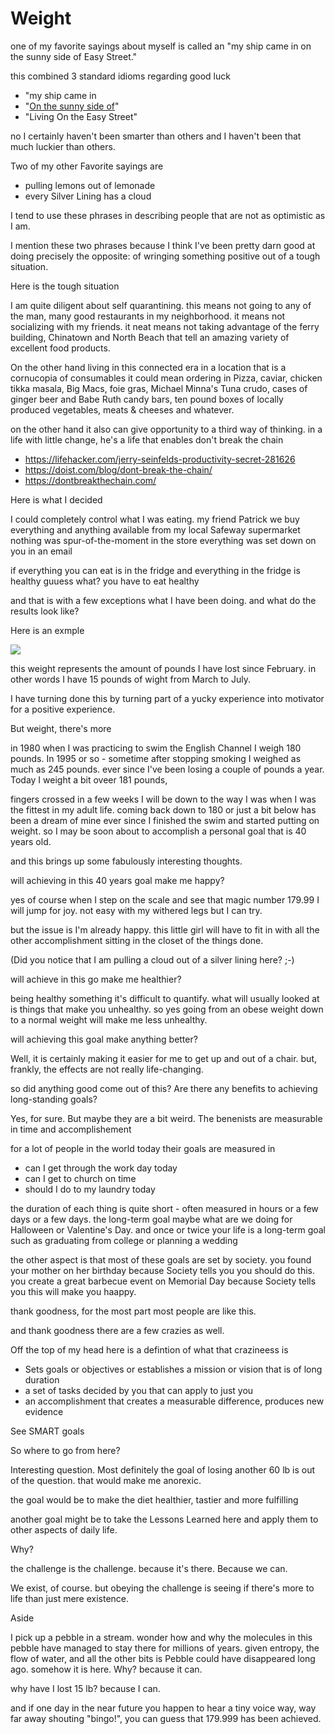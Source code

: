# Weight

one of my favorite sayings about myself is called an "my ship came in on the sunny side of Easy Street."

this combined 3 standard idioms regarding good luck

* "my ship came in
* "[On the sunny side of]( https://idioms.thefreedictionary.com/sunny+side )"
* "Living On the Easy Street"

no I certainly haven't been smarter than others and I haven't been that much luckier than others. 


Two of my other Favorite sayings are

* pulling lemons out of lemonade
* every Silver Lining has a cloud

I tend to use these phrases in describing people that are not as optimistic as I am.

I mention these two phrases because I think I've been pretty darn good at doing precisely the opposite: of wringing something positive out of a tough situation.

Here is the tough situation

I am quite diligent about self quarantining. this means not going to any of the man, many good restaurants in my neighborhood. it means not socializing with my friends. it neat means not taking advantage of the ferry building, Chinatown and North Beach that tell an amazing variety of excellent food products.

On the other hand living in this connected era in a location that is a cornucopia of consumables it could mean ordering in Pizza, caviar, chicken tikka masala, Big Macs, foie gras, Michael Minna's Tuna crudo, cases of ginger beer and Babe Ruth candy bars, ten pound boxes of locally produced vegetables, meats & cheeses and whatever.

on the other hand it also can give opportunity to a third way of thinking. in a life with little change, he's a life that enables don't break the chain

* https://lifehacker.com/jerry-seinfelds-productivity-secret-281626
* https://doist.com/blog/dont-break-the-chain/
* https://dontbreakthechain.com/

Here is what I decided

I could completely control what I was eating. 
my friend Patrick we buy everything and anything available from my local Safeway supermarket
nothing was spur-of-the-moment in the store
everything was set down on you in an email

if everything you can eat is in the fridge
and everything in the fridge is healthy
guuess what?
you have to eat healthy

and that is with a few exceptions what I have been doing. and what do the results look like?

Here is an exmple

![]( photo )

this weight represents the amount of pounds I have lost since February. in other words I have 15 pounds of wight from March to July.

I have turning done this by turning part of a yucky experience into motivator for a positive experience.

But weight, there's more

in 1980 when I was practicing to swim the English Channel I weigh 180 pounds. In 1995 or so - sometime after stopping smoking I weighed as much as 245 pounds. ever since I've been losing a couple of pounds a year. Today I weight a bit oveer 181 pounds,

fingers crossed in a few weeks I will be down to the way I was when I was the fittest in my adult life. coming back down to 180 or just a bit below has been a dream of mine ever since I finished the swim and started putting on weight. so I may be soon about to accomplish a personal goal  that is 40 years old.

and this brings up some fabulously interesting thoughts.

will achieving in this 40 years goal make me happy?

yes of course when I step on the scale and see that magic number 179.99 I will jump for joy.  not easy with my withered legs but I can try.

but the issue is I'm already happy. this little girl will have to fit in with all the other accomplishment sitting in the closet of the things done.

(Did you notice that I am pulling a cloud out of a silver lining here? ;-)

will achieve in this go make me healthier?

being healthy something it's difficult to quantify. what will usually looked at is things that make you unhealthy. so yes going from an obese weight down to a normal weight will make me less unhealthy.

will achieving this goal make anything better?

Well, it is certainly making it easier for me to get up and out of a chair. but, frankly, the effects are not really life-changing.

so did anything good come out of this? Are there any benefits to achieving long-standing goals?

Yes, for sure. But maybe they are a bit weird. The benenists are measurable in time and accomplishement

for a lot of people in the world today their goals are measured in

* can I get through the work day today
* can I get to church on time
* should I do to my laundry today

the duration of each thing is quite short - often measured in hours or a few days
or a few days. the long-term goal maybe what are we doing for Halloween or Valentine's Day.
and once or twice your life is a long-term goal such as graduating from college or planning a wedding

the other aspect is that most of these goals are set by society. you found your mother on her birthday because Society tells you you should do this.
you create a great barbecue event on Memorial Day because Society tells you this will make you haappy.

thank goodness, for the most part most people are like this.

and thank goodness there are a few crazies as well.

Off the top of my head here is a defintion of what that crazineess is

* Sets goals or objectives or establishes a mission or vision that is of long duration
* a set of tasks decided by you that can apply to just you
* an accomplishment that creates a measurable difference, produces new evidence

See SMART goals

So where to go from here?

Interesting question. Most definitely the goal of losing another 60 lb is out of the question. that would make me anorexic.

the goal would be to make the diet healthier, tastier and more fulfilling

another goal might be to take the Lessons Learned here and apply them to other aspects of daily life.

Why?

the challenge is the challenge. because it's there. Because we can.

We exist, of course. but obeying the challenge is seeing if there's more to life than just mere existence.

Aside

I pick up a pebble in a stream. wonder how and why the molecules in this pebble have managed to stay there for millions of years. given entropy, the flow of water, and all the other bits is Pebble could have disappeared long ago. somehow it is here. Why? because it can.

why have I lost 15 lb? because I can. 



and if one day in the near future you happen to hear a tiny voice way, way far away shouting "bingo!", you can guess that 179.999 has been achieved.

